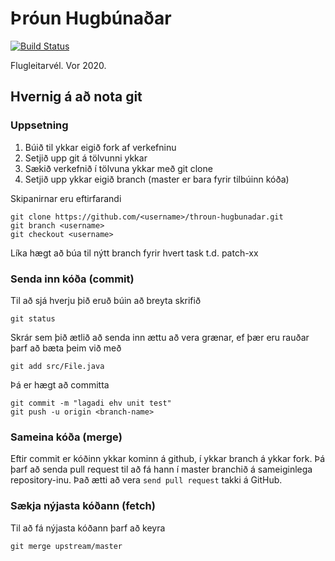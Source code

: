 # Þróun Hugbúnaðar

[![Build Status](https://travis-ci.org/Ingimarsson/throun-hugbunadar.svg?branch=master)](https://travis-ci.org/Ingimarsson/throun-hugbunadar)

Flugleitarvél. Vor 2020.

## Hvernig á að nota git

### Uppsetning

1. Búið til ykkar eigið fork af verkefninu
2. Setjið upp git á tölvunni ykkar
3. Sækið verkefnið í tölvuna ykkar með git clone
4. Setjið upp ykkar eigið branch (master er bara fyrir tilbúinn kóða)

Skipanirnar eru eftirfarandi

    git clone https://github.com/<username>/throun-hugbunadar.git
    git branch <username>
    git checkout <username>

Líka hægt að búa til nýtt branch fyrir hvert task t.d. patch-xx

### Senda inn kóða (commit)

Til að sjá hverju þið eruð búin að breyta skrifið

    git status

Skrár sem þið ætlið að senda inn ættu að vera grænar, ef þær eru rauðar þarf að bæta þeim við með

    git add src/File.java

Þá er hægt að committa

    git commit -m "lagadi ehv unit test"
    git push -u origin <branch-name>

### Sameina kóða (merge)

Eftir commit er kóðinn ykkar kominn á github, í ykkar branch á ykkar fork. Þá þarf að senda pull request til að fá hann í master branchið á sameiginlega repository-inu. Það ætti að vera `send pull request` takki á GitHub.

### Sækja nýjasta kóðann (fetch)

Til að fá nýjasta kóðann þarf að keyra

    git merge upstream/master

